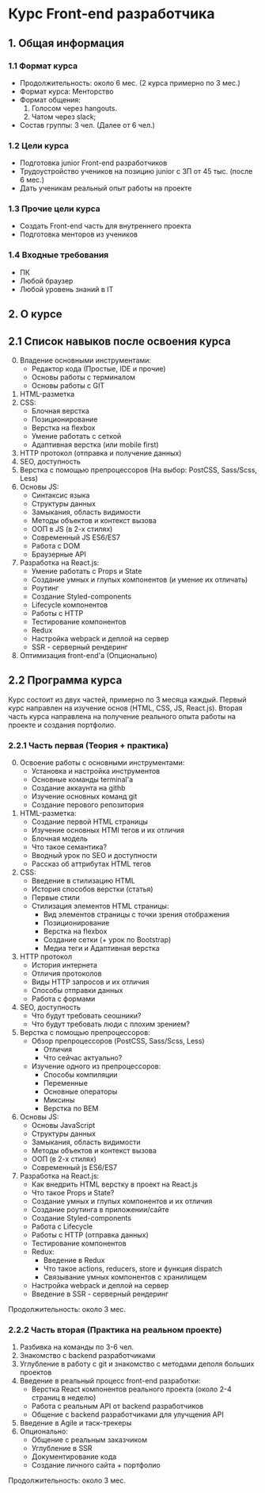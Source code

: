 # Курс Front-end разработчика

## 1. Общая информация

### 1.1 Формат курса

- Продолжительность: около 6 мес. (2 курса примерно по 3 мес.)
- Формат курса: Менторство
- Формат общения:
    1. Голосом через hangouts.
    2. Чатом через slack;
- Состав группы: 3 чел. (Далее от 6 чел.)

### 1.2 Цели курса 

- Подготовка junior Front-end разработчиков 
- Трудоустройство учеников на позицию junior c ЗП от 45 тыс. (после 6 мес.)
- Дать ученикам реальный опыт работы на проекте

### 1.3 Прочие цели курса

- Создать Front-end часть для внутреннего проекта 
- Подготовка менторов из учеников

### 1.4 Входные требования

- ПК
- Любой браузер
- Любой уровень знаний в IT

## 2. О курсе

## 2.1 Список навыков после освоения курса

0. Владение основными инструментами:
    - Редактор кода (Простые, IDE и прочие)
    - Основы работы с терминалом
    - Основы работы с GIT 
1. HTML-разметка
2. CSS:
    - Блочная верстка
    - Позиционирование
    - Верстка на flexbox
    - Умение работать с сеткой
    - Адаптивная верстка (или mobile first)
3. HTTP протокол (отправка и получение данных)
4. SEO, доступность
5. Верстка с помощью препроцессоров (На выбор: PostCSS, Sass/Scss, Less)
6. Основы JS:
    - Синтаксис языка
    - Структуры данных
    - Замыкания, область видимости
    - Методы объектов и контекст вызова
    - ООП в JS (в 2-х стилях)
    - Современный JS ES6/ES7
    - Работа с DOM
    - Браузерные API 
7. Разработка на React.js:
    - Умение работать с Props и State
    - Создание умных и глупых компонентов (и умение их отличать)
    - Роутинг
    - Создание Styled-components 
    - Lifecycle компонентов
    - Работы с HTTP
    - Тестирование компонентов
    - Redux
    - Настройка webpack и деплой на сервер
    - SSR - серверный рендеринг
8. Оптимизация front-end'а (Опционально)

## 2.2 Программа курса
    
Курс состоит из двух частей, примерно по  3 месяца каждый. 
Первый курс направлен на изучение основ (HTML, CSS, JS, React.js). 
Вторая часть курса направлена на получение реального опыта работы на проекте и создания портфолио.

### 2.2.1 Часть первая (Теория + практика)
    
0. Освоение работы с основными инструментами:
    - Установка и настройка инструментов 
    - Основные команды terminal'a
    - Создание аккаунта на githb
    - Изучение основных команд git
    - Создание перового репозитория 
1. HTML-разметка:
    - Создание первой HTML страницы 
    - Изучение основных HTMl тегов и их отличия
    - Блочная модель 
    - Что такое семантика? 
    - Вводный урок по SEO и доступности
    - Рассказ об аттрибутах HTML тегов 
2. CSS:
    - Введение в стилизацию HTML
    - История способов верстки (статья)
    - Первые стили
    - Стилизация элементов HTML страницы:
        - Вид элементов страницы с точки зрения отображения 
        - Позиционирование
        - Верстка на flexbox
        - Создание сетки (+ урок по Bootstrap) 
        - Медиа теги и Адаптивная верстка 
3. HTTP протокол
    - История интернета 
    - Отличия протоколов 
    - Виды HTTP запросов и их отличия
    - Способы отправки данных 
    - Работа с формами 
4. SEO, доступность
    - Что будут требовать сеошники?
    - Что будут требовать люди с плохим зрением?
5. Верстка с помощью препроцессоров:
    - Обзор препроцессоров (PostCSS, Sass/Scss, Less)
        - Отличия
        - Что сейчас актуально? 
    - Изучение одного из препроцессоров:
        - Способы компиляции
        - Переменные 
        - Основные операторы
        - Миксины
        - Верстка по BEM
6. Основы JS:
    - Основы JavaScript
    - Структуры данных
    - Замыкания, область видимости
    - Методы объектов и контекст вызова
    - ООП (в 2-х стилях)
    - Современный js ES6/ES7
7. Разработка на React.js:
    - Как внедрить HTML верстку в проект на React.js
    - Что такое Props и State?
    - Создание умных и глупых компонентов и их отличия
    - Создание роутинга в приложении/сайте
    - Создание Styled-components 
    - Работа с Lifecycle
    - Работы с HTTP (отправка данных)
    - Тестирование компонентов
    - Redux:
        - Введение в Redux
        - Что такое actions, reducers, store и функция dispatch
        - Связывание умных компонентов с хранилищем
    - Настройка webpack и деплой на сервер
    - Введение в SSR - серверный рендеринг     
    
Продолжительность: около 3 мес.
    
### 2.2.2 Часть вторая (Практика на реальном проекте)

1. Разбивка на команды по 3-6 чел.
2. Знакомство с backend разработчиками 
3. Углубление в работу с git и знакомство с методами деполя больших проектов
4. Введение в реальный процесс front-end разработки:
    - Верстка React компонентов реального проекта (около 2-4 страниц в неделю)
    - Работа с реальным API от backend разработчиков
    - Общение с backend разработчиками для улучщения API
5. Введение в Agile и таск-трекеры
6. Опционально:
    - Общение с реальным заказчиком 
    - Углубление в SSR
    - Документирование кода
    - Создание личного сайта + портфолио
    
Продолжительность: около 3 мес.